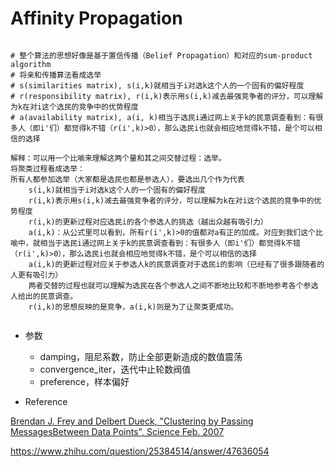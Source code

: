# Affinity Propagation

```text

# 整个算法的思想好像是基于置信传播（Belief Propagation）和对应的sum-product algorithm
# 将亲和传播算法看成选举
# s(similarities matrix), s(i,k)就相当于i对选k这个人的一个固有的偏好程度
# r(responsibility matrix), r(i,k)表示用s(i,k)减去最强竞争者的评分，可以理解为k在对i这个选民的竞争中的优势程度
# a(availability matrix), a(i, k)相当于选民i通过网上关于k的民意调查看到：有很多人（即i'们）都觉得k不错（r(i',k)>0），那么选民i也就会相应地觉得k不错，是个可以相信的选择

解释：可以用一个比喻来理解这两个量和其之间交替过程：选举。
将聚类过程看成选举：
所有人都参加选举（大家都是选民也都是参选人），要选出几个作为代表
	s(i,k)就相当于i对选k这个人的一个固有的偏好程度
    r(i,k)表示用s(i,k)减去最强竞争者的评分，可以理解为k在对i这个选民的竞争中的优势程度
    r(i,k)的更新过程对应选民i的各个参选人的挑选（越出众越有吸引力）
    a(i,k)：从公式里可以看到，所有r(i',k)>0的值都对a有正的加成。对应到我们这个比喻中，就相当于选民i通过网上关于k的民意调查看到：有很多人（即i'们）都觉得k不错（r(i',k)>0），那么选民i也就会相应地觉得k不错，是个可以相信的选择
    a(i,k)的更新过程对应关于参选人k的民意调查对于选民i的影响（已经有了很多跟随者的人更有吸引力）
    两者交替的过程也就可以理解为选民在各个参选人之间不断地比较和不断地参考各个参选人给出的民意调查。
    r(i,k)的思想反映的是竞争，a(i,k)则是为了让聚类更成功。
    
```

+ 参数
  + damping，阻尼系数，防止全部更新造成的数值震荡
  + convergence_iter，迭代中止轮数阀值
  + preference，样本偏好

+ Reference

[Brendan J. Frey and Delbert Dueck, "Clustering by Passing MessagesBetween Data Points", Science Feb. 2007]()

https://www.zhihu.com/question/25384514/answer/47636054